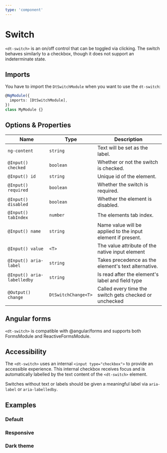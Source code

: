 ```yaml
---
type: 'component'
---
```


# Switch

`<dt-switch>` is an on/off control that can be toggled via clicking. The switch
behaves similarly to a checkbox, though it does not support an indeterminate
state.

## Imports

You have to import the `DtSwitchModule` when you want to use the `dt-switch`:

```typescript
@NgModule({
  imports: [DtSwitchModule],
})
class MyModule {}
```

## Options & Properties

|  Name                      | Type                | Description                                                 |
| -------------------------- | ------------------- | ----------------------------------------------------------- |
| `ng-content`               | `string`            | Text will be set as the label.                              |
| `@Input() checked`         | `boolean`           | Whether or not the switch is checked.                       |
| `@Input() id`              | `string`            | Unique id of the element.                                   |
| `@Input() required`        | `boolean`           | Whether the switch is required.                             |
| `@Input() disabled`        | `boolean`           | Whether the element is disabled.                            |
| `@Input() tabIndex`        | `number`            | The elements tab index.                                     |
| `@Input() name`            | `string`            | Name value will be applied to the input element if present. |
| `@Input() value`           | `<T>`               | The value attribute of the native input element             |
| `@Input() aria-label`      | `string`            | Takes precedence as the element's text alternative.         |
| `@Input() aria-labelledby` | `string`            | Is read after the element's label and field type            |
| `@Output() change`         | `DtSwitchChange<T>` | Called every time the switch gets checked or unchecked      |

## Angular forms

`<dt-switch>` is compatible with @angular/forms and supports both FormsModule
and ReactiveFormsModule.

## Accessibility

The `<dt-switch>` uses an internal `<input type="checkbox">` to provide an
accessible experience. This internal checkbox receives focus and is
automatically labelled by the text content of the `<dt-switch>` element.

Switches without text or labels should be given a meaningful label via
`aria-label` or `aria-labelledby`.

## Examples

### Default

<docs-source-example example="SwitchDefaultExample"></docs-source-example>

### Responsive

<docs-source-example example="SwitchResponsiveExample"></docs-source-example>

### Dark theme

<docs-source-example example="SwitchDarkExample" themedark="true"></docs-source-example>

